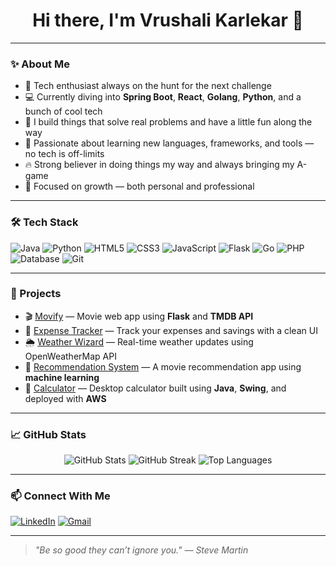 <h1 align="center">Hi there, I'm Vrushali Karlekar 👋</h1>

---

### ✨ About Me

- 🚀 Tech enthusiast always on the hunt for the next challenge
- 💻 Currently diving into **Spring Boot**, **React**, **Golang**, **Python**, and a bunch of cool tech
- 🎯 I build things that solve real problems and have a little fun along the way
- 🔧 Passionate about learning new languages, frameworks, and tools — no tech is off-limits
- 🔥 Strong believer in doing things my way and always bringing my A-game
- 🌱 Focused on growth — both personal and professional

---

### 🛠️ Tech Stack

![Java](https://img.shields.io/badge/-Java-007396?style=flat-square&logo=java)
![Python](https://img.shields.io/badge/-Python-3776AB?style=flat-square&logo=python)
![HTML5](https://img.shields.io/badge/-HTML5-E34F26?style=flat-square&logo=html5&logoColor=white)
![CSS3](https://img.shields.io/badge/-CSS3-1572B6?style=flat-square&logo=css3)
![JavaScript](https://img.shields.io/badge/-JavaScript-F7DF1E?style=flat-square&logo=javascript&logoColor=black)
![Flask](https://img.shields.io/badge/-Flask-000000?style=flat-square&logo=flask)
![Go](https://img.shields.io/badge/-Go-00ADD8?style=flat-square&logo=go)
![PHP](https://img.shields.io/badge/-PHP-777BB4?style=flat-square&logo=php)
![Database](https://img.shields.io/badge/-Database-003B57?style=flat-square&logo=mysql&logoColor=white)
![Git](https://img.shields.io/badge/-Git-F05032?style=flat-square&logo=git)

---

### 🚀 Projects

- 🎬 [Movify](https://github.com/vrush292/movify) — Movie web app using **Flask** and **TMDB API**
- 💸 [Expense Tracker](https://github.com/vrush292/Expense_Tracker) — Track your expenses and savings with a clean UI
- 🌦️ [Weather Wizard](https://github.com/vrush292/weather-wizard) — Real-time weather updates using OpenWeatherMap API
- 🎯 [Recommendation System](https://github.com/vrush292/movie-recommendation-app) — A movie recommendation app using **machine learning**
- 🧮 [Calculator](https://github.com/vrush292/calculator) — Desktop calculator built using **Java**, **Swing**, and deployed with **AWS**

---

### 📈 GitHub Stats

<p align="center">
  <img src="https://github-readme-stats.vercel.app/api?username=vrush292&show_icons=true&theme=radical" alt="GitHub Stats" />
  <img src="https://github-readme-streak-stats.herokuapp.com/?user=vrush292&theme=radical" alt="GitHub Streak" />
  <img src="https://github-readme-stats.vercel.app/api/top-langs/?username=vrush292&layout=compact&theme=radical" alt="Top Languages" />
</p>

---

### 📫 Connect With Me

[![LinkedIn](https://img.shields.io/badge/-LinkedIn-0077B5?style=flat-square&logo=linkedin&logoColor=white)](https://www.linkedin.com/in/vrushali-karlekar-vk4876/)
[![Gmail](https://img.shields.io/badge/-Email-D14836?style=flat-square&logo=gmail&logoColor=white)](mailto:vrushalikarlekar2@gmail.com)

---

> *"Be so good they can’t ignore you." — Steve Martin*
